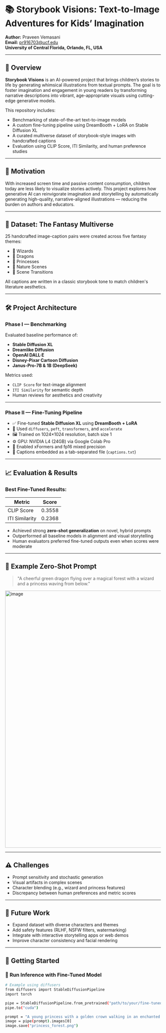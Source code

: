 # 📚 Storybook Visions: Text-to-Image Adventures for Kids’ Imagination

**Author:** Praveen Vemasani  
**Email:** pr916703@ucf.edu  
**University of Central Florida, Orlando, FL, USA**  

---

## 🌟 Overview

**Storybook Visions** is an AI-powered project that brings children’s stories to life by generating whimsical illustrations from textual prompts. The goal is to foster imagination and engagement in young readers by transforming narrative descriptions into vibrant, age-appropriate visuals using cutting-edge generative models.

This repository includes:
- Benchmarking of state-of-the-art text-to-image models
- A custom fine-tuning pipeline using DreamBooth + LoRA on Stable Diffusion XL
- A curated multiverse dataset of storybook-style images with handcrafted captions
- Evaluation using CLIP Score, ITI Similarity, and human preference studies

---

## 🧠 Motivation

With increased screen time and passive content consumption, children today are less likely to visualize stories actively. This project explores how generative AI can reinvigorate imagination and storytelling by automatically generating high-quality, narrative-aligned illustrations — reducing the burden on authors and educators.

---

## 🎨 Dataset: The Fantasy Multiverse

25 handcrafted image-caption pairs were created across five fantasy themes:

- 🧙 Wizards  
- 🐉 Dragons  
- 👑 Princesses  
- 🌿 Nature Scenes  
- 🌈 Scene Transitions  

All captions are written in a classic storybook tone to match children's literature aesthetics.

---

## 🛠️ Project Architecture

### Phase I — Benchmarking

Evaluated baseline performance of:
- **Stable Diffusion XL**
- **Dreamlike Diffusion**
- **OpenAI DALL·E**
- **Disney-Pixar Cartoon Diffusion**
- **Janus-Pro-7B & 1B (DeepSeek)**

Metrics used:
- `CLIP Score` for text-image alignment  
- `ITI Similarity` for semantic depth  
- Human reviews for aesthetics and creativity

---

### Phase II — Fine-Tuning Pipeline

- ✅ Fine-tuned **Stable Diffusion XL** using **DreamBooth + LoRA**
- 💾 Used `diffusers`, `peft`, `transformers`, and `accelerate`
- 🖼️ Trained on 1024×1024 resolution, batch size 1
- ⚙️ GPU: NVIDIA L4 (24GB) via Google Colab Pro
- 🧠 Enabled xFormers and fp16 mixed precision
- 📝 Captions embedded as a tab-separated file (`captions.txt`)

---

## 📈 Evaluation & Results

### Best Fine-Tuned Results:
| Metric         | Score     |
|----------------|-----------|
| CLIP Score     | 0.3558    |
| ITI Similarity | 0.2368    |

- Achieved strong **zero-shot generalization** on novel, hybrid prompts
- Outperformed all baseline models in alignment and visual storytelling
- Human evaluators preferred fine-tuned outputs even when scores were moderate

---

## 💬 Example Zero-Shot Prompt

> "A cheerful green dragon flying over a magical forest with a wizard and a princess waving from below."

<img width="827" height="833" alt="image" src="https://github.com/user-attachments/assets/449d1a65-6b5f-40ae-8383-27e8d27de25c" />


---

## ⚠️ Challenges

- Prompt sensitivity and stochastic generation
- Visual artifacts in complex scenes
- Character blending (e.g., wizard and princess features)
- Discrepancy between human preferences and metric scores

---

## 🔮 Future Work

- Expand dataset with diverse characters and themes  
- Add safety features (RLHF, NSFW filters, watermarking)  
- Integrate with interactive storytelling apps or web demos  
- Improve character consistency and facial rendering

---

## 🚀 Getting Started

### 🧪 Run Inference with Fine-Tuned Model

```bash
# Example using diffusers
from diffusers import StableDiffusionPipeline
import torch

pipe = StableDiffusionPipeline.from_pretrained("path/to/your/fine-tuned-model", torch_dtype=torch.float16)
pipe.to("cuda")

prompt = "A young princess with a golden crown walking in an enchanted forest."
image = pipe(prompt).images[0]
image.save("princess_forest.png")
